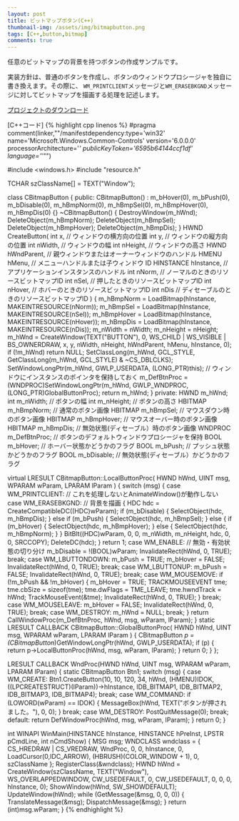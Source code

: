 ```yaml
---
layout: post
title: ビットマップボタン(C++)
thumbnail-img: /assets/img/bitmapbutton.png
tags: [C++,button,bitmap]
comments: true
---
```


任意のビットマップの背景を持つボタンの作成サンプルです。

実装方針は、普通のボタンを作成し、ボタンのウィンドウプロシージャを独自に書き換えます。その際に、
`WM_PRINTCLIENT`メッセージと`WM_ERASEBKGND`メッセージに対してビットマップを描画する処理を記述します。

[プロジェクトのダウンロード](https://github.com/kenjinote/BitmapButton/archive/master.zip)

[C++コード]
{% highlight cpp linenos %}
#pragma comment(linker,"\"/manifestdependency:type='win32' name='Microsoft.Windows.Common-Controls' version='6.0.0.0' processorArchitecture='*' publicKeyToken='6595b64144ccf1df' language='*'\"")

#include <windows.h>
#include "resource.h"

TCHAR szClassName[] = TEXT("Window");

class CBitmapButton
{
public:
  CBitmapButton() :
  m_bHover(0),
  m_bPush(0),
  m_bDisable(0),
  m_hBmpNorm(0),
  m_hBmpSel(0),
  m_hBmpHover(0),
  m_hBmpDis(0) {}
  ~CBitmapButton() {
    DestroyWindow(m_hWnd);
    DeleteObject(m_hBmpNorm);
    DeleteObject(m_hBmpSel);
    DeleteObject(m_hBmpHover);
    DeleteObject(m_hBmpDis);
  }
  HWND CreateButton(
    int x,               // ウィンドウの横方向の位置
    int y,               // ウィンドウの縦方向の位置
    int nWidth,          // ウィンドウの幅
    int nHeight,         // ウィンドウの高さ
    HWND hWndParent,     // 親ウィンドウまたはオーナーウィンドウのハンドル
    HMENU hMenu,         // メニューハンドルまたは子ウィンドウ ID
    HINSTANCE hInstance, // アプリケーションインスタンスのハンドル
    int nNorm,           // ノーマルのときのリソースビットマップID
    int nSel,            // 押したときのリソースビットマップID
    int nHover,          // ホバーのときのリソースビットマップID
    int nDis             // ディセーブルのときのリソースビットマップID
  ) {
    m_hBmpNorm = LoadBitmap(hInstance, MAKEINTRESOURCE(nNorm));
    m_hBmpSel = LoadBitmap(hInstance, MAKEINTRESOURCE(nSel));
    m_hBmpHover = LoadBitmap(hInstance, MAKEINTRESOURCE(nHover));
    m_hBmpDis = LoadBitmap(hInstance, MAKEINTRESOURCE(nDis));
    m_nWidth = nWidth;
    m_nHeight = nHeight;
    m_hWnd = CreateWindow(TEXT("BUTTON"), 0, WS_CHILD | WS_VISIBLE | BS_OWNERDRAW,
      x, y, nWidth, nHeight, hWndParent, hMenu, hInstance, 0);
    if (!m_hWnd) return NULL;
    SetClassLong(m_hWnd, GCL_STYLE, GetClassLong(m_hWnd, GCL_STYLE) & ~CS_DBLCLKS);
    SetWindowLongPtr(m_hWnd, GWLP_USERDATA, (LONG_PTR)this); // ウィンドウにインスタンスのポインタを保持しておく
    m_DefBtnProc = (WNDPROC)SetWindowLongPtr(m_hWnd, GWLP_WNDPROC, (LONG_PTR)GlobalButtonProc);
    return m_hWnd;
  }
private:
  HWND m_hWnd;
  int m_nWidth;      // ボタンの幅
  int m_nHeight;      // ボタンの高さ
  HBITMAP m_hBmpNorm;    // 通常のボタン画像
  HBITMAP m_hBmpSel;    // マウスダウン時のボタン画像
  HBITMAP m_hBmpHover;  // マウスオーバー時のボタン画像
  HBITMAP m_hBmpDis;    // 無効状態(ディセーブル）時のボタン画像
  WNDPROC m_DefBtnProc;  // ボタンのデフォルトウィンドウプロシージャを保持
  BOOL m_bHover;      // ホーバー状態かどうかのフラグ
  BOOL m_bPush;      // プッシュ状態かどうかのフラグ
  BOOL m_bDisable;    // 無効状態(ディセーブル）かどうかのフラグ

  virtual LRESULT CBitmapButton::LocalButtonProc(
    HWND hWnd,
    UINT msg,
    WPARAM wParam,
    LPARAM lParam
  ) {
    switch (msg) {
    case WM_PRINTCLIENT: // これを処理しないとAnimateWindow()が動作しない
    case WM_ERASEBKGND: // 背景を描画
    {
      HDC hdc = CreateCompatibleDC((HDC)wParam);
      if (m_bDisable) {
        SelectObject(hdc, m_hBmpDis);
      } else if (m_bPush) {
        SelectObject(hdc, m_hBmpSel);
      } else {
        if (m_bHover) {
          SelectObject(hdc, m_hBmpHover);
        } else {
          SelectObject(hdc, m_hBmpNorm);
        }
      }
      BitBlt((HDC)wParam, 0, 0, m_nWidth, m_nHeight, hdc, 0, 0, SRCCOPY);
      DeleteDC(hdc);
    }
    return 1;
    case WM_ENABLE: // 無効・有効状態の切り分け
      m_bDisable = !(BOOL)wParam;
      InvalidateRect(hWnd, 0, TRUE);
      break;
    case WM_LBUTTONDOWN:
      m_bPush = TRUE;
      m_bHover = FALSE;
      InvalidateRect(hWnd, 0, TRUE);
      break;
    case WM_LBUTTONUP:
      m_bPush = FALSE;
      InvalidateRect(hWnd, 0, TRUE);
      break;
    case WM_MOUSEMOVE:
      if (!m_bPush && !m_bHover) {
        m_bHover = TRUE;
        TRACKMOUSEEVENT  tme;
        tme.cbSize = sizeof(tme);
        tme.dwFlags = TME_LEAVE;
        tme.hwndTrack = hWnd;
        TrackMouseEvent(&tme);
        InvalidateRect(hWnd, 0, TRUE);
      }
      break;
    case WM_MOUSELEAVE:
      m_bHover = FALSE;
      InvalidateRect(hWnd, 0, TRUE);
      break;
    case WM_DESTROY:
      m_hWnd = NULL;
      break;
    }
    return CallWindowProc(m_DefBtnProc, hWnd, msg, wParam, lParam);
  }
  static LRESULT CALLBACK CBitmapButton::GlobalButtonProc(
    HWND hWnd,
    UINT msg,
    WPARAM wParam,
    LPARAM lParam
  ) {
    CBitmapButton *p = (CBitmapButton*)GetWindowLongPtr(hWnd, GWLP_USERDATA);
    if (p) {
      return p->LocalButtonProc(hWnd, msg, wParam, lParam);
    }
    return 0;
  }
};

LRESULT CALLBACK WndProc(HWND hWnd, UINT msg, WPARAM wParam, LPARAM lParam)
{
  static CBitmapButton Btn1;
  switch (msg) {
  case WM_CREATE:
    Btn1.CreateButton(10, 10, 120, 34, hWnd, (HMENU)IDOK,
      ((LPCREATESTRUCT)(lParam))->hInstance,
      IDB_BITMAP1, IDB_BITMAP2, IDB_BITMAP3, IDB_BITMAP4);
    break;
  case WM_COMMAND:
    if (LOWORD(wParam) == IDOK) {
      MessageBox(hWnd, TEXT("ボタンが押されました。"), 0, 0);
    }
    break;
  case WM_DESTROY:
    PostQuitMessage(0);
    break;
  default:
    return DefWindowProc(hWnd, msg, wParam, lParam);
  }
  return 0;
}

int WINAPI WinMain(HINSTANCE hInstance, HINSTANCE hPreInst, LPSTR pCmdLine, int nCmdShow)
{
  MSG msg;
  WNDCLASS wndclass = { CS_HREDRAW | CS_VREDRAW, WndProc, 0, 0, hInstance, 0,
    LoadCursor(0,IDC_ARROW), (HBRUSH)(COLOR_WINDOW + 1), 0, szClassName };
  RegisterClass(&wndclass);
  HWND hWnd = CreateWindow(szClassName, TEXT("Window"), WS_OVERLAPPEDWINDOW,
    CW_USEDEFAULT, 0, CW_USEDEFAULT, 0, 0, 0, hInstance, 0);
  ShowWindow(hWnd, SW_SHOWDEFAULT);
  UpdateWindow(hWnd);
  while (GetMessage(&msg, 0, 0, 0)) {
    TranslateMessage(&msg);
    DispatchMessage(&msg);
  }
  return (int)msg.wParam;
}
{% endhighlight %}